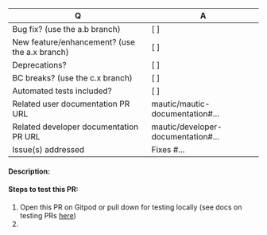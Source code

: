 <!-- ## Which branch should I use for my PR?

Assuming that:

a = current major release
b = current minor release
c = future major release

* a.x for any features and enhancements (e.g. 5.x)
* a.b for any bug fixes (e.g. 4.4, 5.1)
* c.x for any features, enhancements or bug fixes with backward compatibility breaking changes (e.g. 5.x) -->

| Q                                      | A
| -------------------------------------- | ---
| Bug fix? (use the a.b branch)          | [ ]
| New feature/enhancement? (use the a.x branch)      | [ ]
| Deprecations?                          | [ ]
| BC breaks? (use the c.x branch)        | [ ]
| Automated tests included?              | [ ] <!-- All PRs must maintain or improve code coverage -->
| Related user documentation PR URL      | mautic/mautic-documentation#... <!-- required for new features -->
| Related developer documentation PR URL | mautic/developer-documentation#... <!-- required for developer-facing changes -->
| Issue(s) addressed                     | Fixes #... <!-- prefix each issue number with "Fixes #", no need to create an issue if none exists, explain below instead -->

<!--
Additionally (see https://contribute.mautic.org/contributing-to-mautic/developer/code/pull-requests#work-on-your-pull-request):
 - Always add tests and ensure they pass.
 - Bug fixes must be submitted against the lowest maintained branch where they apply
   (lowest branches are regularly merged to upper ones so they get the fixes too.)
 - Features and deprecations must be submitted against the "4.x" branch.
-->

#### Description:

<!--
Please write a short README for your feature/bugfix. This will help people understand your PR and what it aims to do. If you are fixing a bug and if there is no linked issue already, please provide steps to reproduce the issue here.
-->

#### Steps to test this PR:

<!--
This part is really important. If you want your PR to be merged, take the time to write very clear, annotated and step by step test instructions. Do not assume any previous knowledge - testers may not be developers.
-->
1. Open this PR on Gitpod or pull down for testing locally (see docs on testing PRs [here](https://contribute.mautic.org/contributing-to-mautic/tester))
2. 

<!--
If you have any deprecations, list them here along with the new alternative.
If you have any backwards compatibility breaks, list them here.
-->
